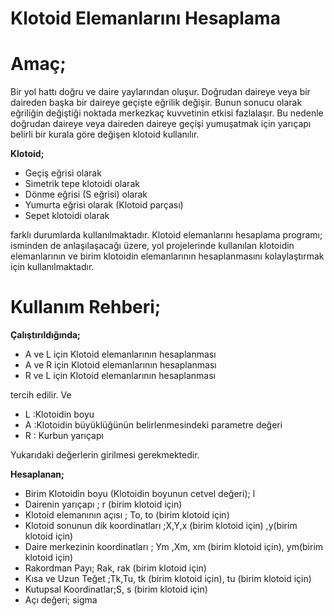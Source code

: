 # Klotoid Elemanlarını Hesaplama

**Amaç;**
=========

Bir yol hattı doğru ve daire yaylarından oluşur. Doğrudan daireye veya bir daireden başka bir daireye geçişte eğrilik değişir. Bunun sonucu olarak eğriliğin değiştiği noktada merkezkaç kuvvetinin etkisi fazlalaşır. Bu nedenle doğrudan daireye veya daireden daireye geçişi yumuşatmak için yarıçapı belirli bir kurala göre değişen klotoid kullanılır.

**Klotoid;**

+ Geçiş eğrisi olarak
+ Simetrik tepe klotoidi olarak
+ Dönme eğrisi (S eğrisi) olarak
+ Yumurta eğrisi olarak (Klotoid parçası)
+ Sepet klotoidi olarak

farklı durumlarda kullanılmaktadır. Klotoid elemanlarını hesaplama programı; isminden de anlaşılaşacağı üzere, yol projelerinde kullanılan klotoidin elemanlarının ve birim klotoidin elemanlarının hesaplanmasını kolaylaştırmak için kullanılmaktadır.

**Kullanım Rehberi;**
=====================

**Çalıştırıldığında;**

+ A ve L için Klotoid elemanlarının hesaplanması
+ A ve R için Klotoid elemanlarının hesaplanması
+ R ve L için Klotoid elemanlarının hesaplanması

tercih edilir. Ve

+ L :Klotoidin boyu
+ A :Klotoidin büyüklüğünün belirlenmesindeki parametre değeri
+ R : Kurbun yarıçapı

Yukarıdaki değerlerin girilmesi gerekmektedir.

**Hesaplanan;**

+ Birim Klotoidin boyu (Klotoidin boyunun cetvel değeri); l
+ Dairenin yarıçapı ; r (birim klotoid için)
+ Klotoid elemanının açısı ; To, to (birim klotoid için)
+ Klotoid sonunun dik koordinatları ;X,Y,x (birim klotoid için) ,y(birim klotoid için)
+ Daire merkezinin koordinatları ; Ym ,Xm, xm (birim klotoid için), ym(birim klotoid için)
+ Rakordman Payı; Rak, rak (birim klotoid için)
+ Kısa ve Uzun Teğet ;Tk,Tu, tk (birim klotoid için), tu (birim klotoid için)
+ Kutupsal Koordinatlar;S,  s (birim klotoid için)
+ Açı değeri; sigma
